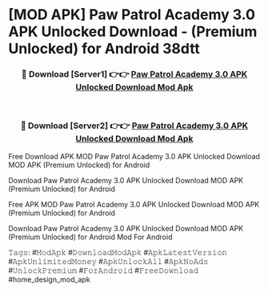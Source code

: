 # [MOD APK] Paw Patrol Academy 3.0 APK Unlocked Download - (Premium Unlocked) for Android 38dtt



<div align="center">
<h3>🔴 Download [Server1] 👉👉 <a href="https://momento.my/?title=Paw_Patrol_Academy_3.0_APK_Unlocked_Download">Paw Patrol Academy 3.0 APK Unlocked Download Mod Apk</a></h3><br>

<h3>🔴 Download [Server2] 👉👉 <a href="https://momento.my/?title=Paw_Patrol_Academy_3.0_APK_Unlocked_Download">Paw Patrol Academy 3.0 APK Unlocked Download Mod Apk</a></h3>
</div>



Free Download APK MOD Paw Patrol Academy 3.0 APK Unlocked Download MOD APK (Premium Unlocked) for Android

Download Paw Patrol Academy 3.0 APK Unlocked Download MOD APK (Premium Unlocked) for Android

Free APK MOD Paw Patrol Academy 3.0 APK Unlocked Download MOD APK (Premium Unlocked) for Android

Download Paw Patrol Academy 3.0 APK Unlocked Download MOD APK (Premium Unlocked) for Android Mod For Android

𝚃𝚊𝚐𝚜: #𝙼𝚘𝚍𝙰𝚙𝚔 #𝙳𝚘𝚠𝚗𝚕𝚘𝚊𝚍𝙼𝚘𝚍𝙰𝚙𝚔 #𝙰𝚙𝚔𝙻𝚊𝚝𝚎𝚜𝚝𝚅𝚎𝚛𝚜𝚒𝚘𝚗 #𝙰𝚙𝚔𝚄𝚗𝚕𝚒𝚖𝚒𝚝𝚎𝚍𝙼𝚘𝚗𝚎𝚢 #𝙰𝚙𝚔𝚄𝚗𝚕𝚘𝚌𝚔𝙰𝚕𝚕 #𝙰𝚙𝚔𝙽𝚘𝙰𝚍𝚜 #𝚄𝚗𝚕𝚘𝚌𝚔𝙿𝚛𝚎𝚖𝚒𝚞𝚖 #𝙵𝚘𝚛𝙰𝚗𝚍𝚛𝚘𝚒𝚍 #𝙵𝚛𝚎𝚎𝙳𝚘𝚠𝚗𝚕𝚘𝚊𝚍 #home_design_mod_apk
